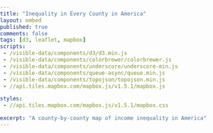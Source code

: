 ```yaml
---
title: "Inequality in Every County in America"
layout: embed
published: true
comments: false
tags: [d3, leaflet, mapbox]
scripts:
 - /visible-data/components/d3/d3.min.js
 - /visible-data/components/colorbrewer/colorbrewer.js
 - /visible-data/components/underscore/underscore-min.js
 - /visible-data/components/queue-async/queue.min.js
 - /visible-data/components/topojson/topojson.min.js
 - //api.tiles.mapbox.com/mapbox.js/v1.5.1/mapbox.js

styles:
 - //api.tiles.mapbox.com/mapbox.js/v1.5.1/mapbox.css

excerpt: "A county-by-county map of income inequality in America"
---
```

<style type="text/css">
html,
body,
#map {
    position: relative;
    height: 100%;
    width: 100%;
    margin: 0;
    padding: 0;
}
</style>

<div id="map"></div>

<script type="text/javascript">
var urls = {
    counties: '/visible-data/data/gis/us-10m.json',
    gini: '/visible-data/data/census/acs2012_5yr_B19083_050_in_01000US.csv'
};

var map = L.mapbox.map('map', 'chrisamico.map-xg7z6qm5')
    .setView([38.95941, -93.60352], 5)
    .addControl(L.mapbox.geocoderControl('chrisamico.map-xg7z6qm5'));

queue()
    .defer(d3.json, urls.counties)
    .defer(d3.csv, urls.gini)
    .await(render);

function render(err, counties, gini) {
    // unpack topojson
    // add to map
    // style by data
    window.counties = counties = topojson.feature(counties, counties.objects.counties);

    // get extent first
    var extent = d3.extent(gini, function(d) { return +d['Gini Index']; })

    // coerce to numbers and index to an object
    gini = _.map(gini, function(d) { 
        d['Gini Index'] = +d['Gini Index'];
        return [+d.GeoID.slice(7), d];
    });

    window.gini = gini = _.object(gini);
    gini.extent = extent;

    var colors = window.colors = d3.scale.quantize()
        .domain(extent)
        .range(colorbrewer.YlOrBr[5]);

    L.geoJson(counties, {
        style: function(feature) {
            var g = gini[feature.id] || {};
            return {
                weight: 1,
                color: '#eee',
                stroke: false,
                fill: true,
                fillColor: colors(g['Gini Index']),
                fillOpacity: .5
            }
        }
    }).addTo(map);

}

</script>